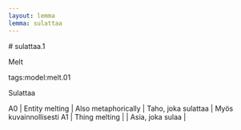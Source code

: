 ```yaml
---
layout: lemma
lemma: sulattaa
---
```


<div class="sense">
# <span class="sensename">sulattaa.1</span>

<span class="description">Melt</span>

tags:model:melt.01

<span class="description">Sulattaa</span>

A0 | Entity melting | Also metaphorically | Taho, joka sulattaa | Myös kuvainnollisesti
A1 | Thing melting |   | Asia, joka sulaa |  

</div>

